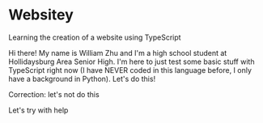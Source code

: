 # Websitey
Learning the creation of a website using TypeScript

Hi there! My name is William Zhu and I'm a high school student at Hollidaysburg Area Senior High. I'm here to just test some basic stuff with TypeScript right now (I have NEVER coded in this language before, I only have a background in Python). Let's do this!

Correction: let's not do this

Let's try with help
